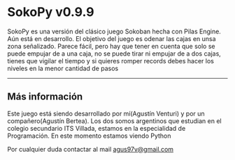 SokoPy v0.9.9
===========

SokoPy es una versión del clásico juego Sokoban hecha con Pilas Engine. Aún está en desarrollo.
El objetivo del juego es odenar las cajas en unsa zona señalizado. Parece fácil, pero hay que tener en cuenta que solo se puede empujar de a una caja, no se puede tirar ni empujar de a dos cajas, tienes que vigilar el tiempo y si quieres romper records debes hacer los niveles en la menor cantidad de pasos

---------------
Más información
---------------

Este juego está siendo desarrollado por mí(Agustín Venturi) y por un compañero(Agustín Bertea). Los dos somos argentinos que estudian en el colegio secundario ITS Villada, estamos en la especialidad de Programación. En este momento estamos viendo Python

Por cualquier duda contactar al mail agus97v@gmail.com

